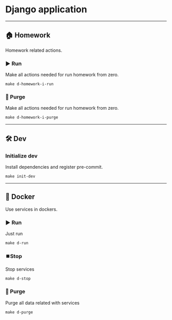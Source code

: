 # Django application

---

## 🏠 Homework

Homework related actions.

### ▶️ Run

Make all actions needed for run homework from zero.

```shell
make d-homework-i-run
```

### 🚮 Purge

Make all actions needed for run homework from zero.

```shell
make d-homework-i-purge
```

---

## 🛠️ Dev

### Initialize dev

Install dependencies and register pre-commit.

```shell
make init-dev
```

---

## 🐳 Docker

Use services in dockers.

### ▶️ Run

Just run

```shell
make d-run
```

### ⏹️Stop

Stop services

```shell
make d-stop
```

### 🚮 Purge

Purge all data related with services

```shell
make d-purge
```
